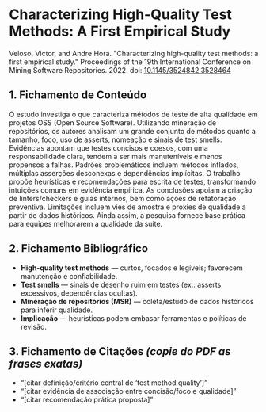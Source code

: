 # Characterizing High-Quality Test Methods: A First Empirical Study

Veloso, Victor, and Andre Hora. "Characterizing high-quality test methods: a first empirical study." Proceedings of the 19th International Conference on Mining Software Repositories. 2022. doi: [10.1145/3524842.3528464](https://doi.org/10.1145/3524842.3528464)

## 1. Fichamento de Conteúdo
O estudo investiga o que caracteriza métodos de teste de alta qualidade em projetos OSS (Open Source Software). Utilizando mineração de repositórios, os autores analisam um grande conjunto de métodos quanto a tamanho, foco, uso de asserts, nomeação e sinais de test smells. Evidências apontam que testes concisos e coesos, com uma responsabilidade clara, tendem a ser mais manuteníveis e menos propensos a falhas. Padrões problemáticos incluem métodos inflados, múltiplas asserções desconexas e dependências implícitas. O trabalho propõe heurísticas e recomendações para escrita de testes, transformando intuições comuns em evidência empírica. As conclusões apoiam a criação de linters/checkers e guias internos, bem como ações de refatoração preventiva. Limitações incluem viés de amostra e proxies de qualidade a partir de dados históricos. Ainda assim, a pesquisa fornece base prática para equipes melhorarem a qualidade da suíte.

## 2. Fichamento Bibliográfico
- **High-quality test methods** — curtos, focados e legíveis; favorecem manutenção e confiabilidade.  
- **Test smells** — sinais de desenho ruim em testes (ex.: asserts excessivos, dependências ocultas).  
- **Mineração de repositórios (MSR)** — coleta/estudo de dados históricos para inferir qualidade.  
- **Implicação** — heurísticas podem embasar ferramentas e políticas de revisão.

## 3. Fichamento de Citações *(copie do PDF as frases exatas)*  
- “[citar definição/critério central de ‘test method quality’]”  
- “[citar evidência de associação entre concisão/foco e qualidade]”  
- “[citar recomendação prática proposta]”  
